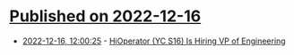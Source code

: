 # [Published on 2022-12-16](index.md)

* [2022-12-16, 12:00:25](https://news.ycombinator.com/item?id=34013615) - [HiOperator (YC S16) Is Hiring VP of Engineering](https://hioperator.breezy.hr/p/4cb3dcb4e6e5-vp-of-engineering)
